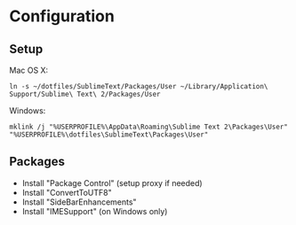 Configuration
=============

Setup
-----

Mac OS X:

```
ln -s ~/dotfiles/SublimeText/Packages/User ~/Library/Application\ Support/Sublime\ Text\ 2/Packages/User
```

Windows:

```
mklink /j "%USERPROFILE%\AppData\Roaming\Sublime Text 2\Packages\User" "%USERPROFILE%\dotfiles\SublimeText\Packages\User"
```

Packages
--------

* Install "Package Control" (setup proxy if needed)
* Install "ConvertToUTF8"
* Install "SideBarEnhancements"
* Install "IMESupport" (on Windows only)
